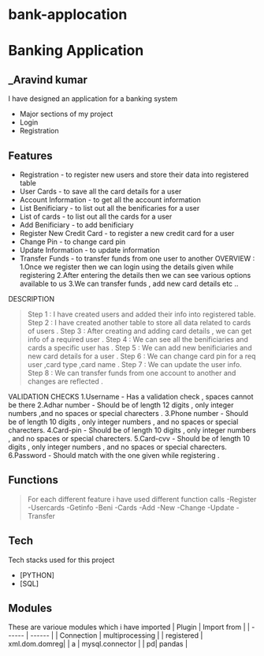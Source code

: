 # bank-applocation
# Banking Application
## _Aravind kumar



I have designed an application for a banking system 

- Major sections of my project
- Login 
- Registration
## Features

- Registration  - to register new users and store their data into registered table
- User Cards    - to save all the card details for a user 
- Account Information - to get all the account information 
- List Benificiary  - to list out all the benificaries for a user 
- List of cards  - to list out all the cards for a user 
- Add Benificiary  - to add benificiary 
- Register New Credit Card - to register a new credit card for a user
- Change Pin  - to change card pin 
- Update Information - to update information 
- Transfer Funds - to transfer funds from one user to another 
OVERVIEW : 
1.Once we register then we can login using the details given while registering
2.After entering the details then we can see various options available to us 
3.We can transfer funds , add new card details etc ..

DESCRIPTION
> Step 1 : I have created users and added their info into registered table.
> Step 2 : I have created another table to store all data related to cards of users .
> Step 3 : After creating and adding card details , we can get info of a required user .
> Step 4 : We can see all the benificiaries and cards a specific user has .
> Step 5 : We can add new benificiaries and new card details for a user .
> Step 6 : We can change card pin for a req user ,card type ,card name .
> Step 7 : We can update  the user info.
>Step 8 : We can transfer funds from one account to another and changes are reflected .

VALIDATION CHECKS 
1.Username     - Has a validation check , spaces cannot be there 
2.Adhar number - Should be of length 12 digits , only integer numbers ,and no spaces or special charecters .
3.Phone number - Should be of length 10 digits , only integer numbers , and no spaces or special charecters.
4.Card-pin     - Should be of length 10 digits , only integer numbers , and no spaces or special charecters.
5.Card-cvv     - Should be of length 10 digits , only integer numbers , and no spaces or special charecters.
6.Password     - Should match with the one given while registering .
## Functions
> For each different feature i have used different function calls 
-Register
-Usercards
-Getinfo
-Beni
-Cards
-Add
-New
-Change
-Update
-Transfer

## Tech

Tech stacks used for this project 

- [PYTHON] 
- [SQL] 




## Modules

These are varioue modules which i have imported
| Plugin | Import from  |
| ------ | ------ |
| Connection | multiprocessing |
| registered | xml.dom.domreg|
| a | mysql.connector |
| pd| pandas |



